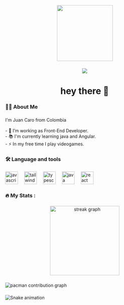 <div align="center">
  <img height="177" src="https://tenor.com/es/view/windows11on-react-gif-22828338.gif"  />
</div>

###

<div align="center">
  <img src="https://visitor-badge.laobi.icu/badge?page_id=juanCaro16.juanCaro16&"  />
</div>

###

<h1 align="center">hey there 👋</h1>

###

<h3 align="left">👩‍💻  About Me</h3>

###

<p align="left">I'm Juan Caro from Colombia<br><br>- 🔭 I’m working as Front-End Developer.<br>- 📚 I'm currently learning java and Angular.<br>- ⚡ In my free time I play videogames.</p>

###

<h3 align="left">🛠 Language and tools</h3>

###

<div align="left">
  <img src="https://cdn.jsdelivr.net/gh/devicons/devicon/icons/javascript/javascript-original.svg" height="40" alt="javascript logo"  />
  <img width="12" />
  <img src="https://cdn.jsdelivr.net/gh/devicons/devicon/icons/tailwindcss/tailwindcss-original-wordmark.svg" height="40" alt="tailwindcss logo"  />
  <img width="12" />
  <img src="https://cdn.jsdelivr.net/gh/devicons/devicon/icons/typescript/typescript-original.svg" height="40" alt="typescript logo"  />
  <img width="12" />
  <img src="https://cdn.jsdelivr.net/gh/devicons/devicon/icons/java/java-original.svg" height="40" alt="java logo"  />
  <img width="12" />
  <img src="https://cdn.jsdelivr.net/gh/devicons/devicon/icons/react/react-original.svg" height="40" alt="react logo"  />
</div>

###

<h3 align="left">🔥   My Stats :</h3>

###

<div align="center">
  <img src="https://streak-stats.demolab.com?user=juanCaro16&locale=en&mode=daily&theme=dark&hide_border=false&border_radius=5&order=3" height="220" alt="streak graph"  />
</div>

###

<picture>
  <source media="(prefers-color-scheme: dark)" srcset="https://raw.githubusercontent.com/juanCaro16/juanCaro16/output/pacman-contribution-graph-dark.svg">
  <source media="(prefers-color-scheme: light)" srcset="https://raw.githubusercontent.com/juanCaro16/juanCaro16/output/pacman-contribution-graph.svg">
  <img alt="pacman contribution graph" src="https://raw.githubusercontent.com/juanCaro16/juanCaro16/output/pacman-contribution-graph.svg">
</picture>

###

###

<img src="https://raw.githubusercontent.com/juanCaro16/juanCaro16/output/snake.svg" alt="Snake animation" />

###
